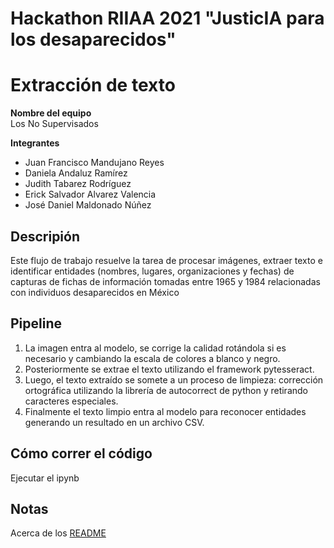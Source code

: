 # Hackathon RIIAA 2021 "JusticIA para los desaparecidos"
# Extracción de texto

**Nombre del equipo**  
Los No Supervisados

**Integrantes**
* Juan Francisco Mandujano Reyes
* Daniela Andaluz Ramírez
* Judith Tabarez Rodríguez
* Erick Salvador Alvarez Valencia
* José Daniel Maldonado Núñez

## Descripión
Este flujo de trabajo resuelve la tarea de procesar imágenes, extraer texto e identificar entidades (nombres, lugares, organizaciones y fechas) de capturas de fichas de información tomadas entre 1965 y 1984 relacionadas con individuos desaparecidos en México

## Pipeline
1. La imagen entra al modelo, se corrige la calidad rotándola si es necesario y cambiando la escala de colores a blanco y negro.
2. Posteriormente se extrae el texto utilizando el framework pytesseract.
3. Luego, el texto extraído se somete a un proceso de limpieza: corrección ortográfica utilizando la librería de autocorrect de python y retirando caracteres especiales.
4. Finalmente el texto limpio entra al modelo para reconocer entidades generando un resultado en un archivo CSV.

## Cómo correr el código
Ejecutar el ipynb

## Notas
Acerca de los [README](https://docs.github.com/en/github/creating-cloning-and-archiving-repositories/creating-a-repository-on-github/about-readmes)

